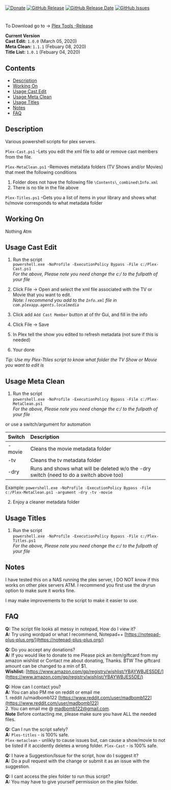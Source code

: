 [![Donate](https://img.shields.io/badge/Donate-Amazon-yellowgreen.svg?style=plastic)](https://www.amazon.com/gp/registry/wishlist/YBAYWBJES5DE/)
[![GitHub Release](https://img.shields.io/github/release/madbomb122/PlexTools.svg?style=plastic)](https://github.com/madbomb122/PlexTools/releases)
[![GitHub Release Date](https://img.shields.io/github/release-date/madbomb122/PlexTools.svg?style=plastic)](https://github.com/madbomb122/PlexTools/releases)
[![GitHub Issues](https://img.shields.io/github/issues/madbomb122/PlexTools.svg?style=plastic)](https://github.com/madbomb122/PlexTools/issues)
# 
To Download go to -> [Plex Tools -Release](https://github.com/madbomb122/PlexTools/releases)  

**Current Version**   
**Cast Edit:** `1.0.0` (March 05, 2020)   
**Meta Clean:** `1.1.1` (Febuary 08, 2020)   
**Title List:** `1.0.1` (Febuary 04, 2020)   

## Contents
 - [Description](#description)
 - [Working On](#working-on)
 - [Usage Cast Edit](#usage-cast-edit)
 - [Usage Meta Clean](#usage-meta-clean)
 - [Usage Titles](#usage-titles)
 - [Notes](#notes)
 - [FAQ](#faq)

## Description
Various powershell scripts for plex servers.   

`Plex-Cast.ps1` -Lets you edit the xml file to add or remove cast members from the file.

`Plex-MetaClean.ps1` -Removes metadata folders (TV Shows and/or Movies) that meet the following conditions
1. Folder does not have the following file `\Contents\_combined\Info.xml`
2. There is no tile in the file above

`Plex-Titles.ps1` -Gets you a list of items in your library and shows what tv/movie corresponds to what metadata folder

## Working On
Nothing Atm

## Usage Cast Edit
1. Run the script  
`powershell.exe -NoProfile -ExecutionPolicy Bypass -File c:/Plex-Cast.ps1`  
*For the above, Please note you need change the c:/ to the fullpath of your file*  

2. Click File -> Open and select the xml file associated with the TV or Movie that you want to edit.  
*Note: I recommend you add to the `Info.xml` file in `com.plexapp.agents.localmedia`*
3. Click add `Add Cast Member` button at of thr Gui, and fill in the info
4. Click File -> Save
5. In Plex tell the show you edited to refresh metadata (not sure if this is needed)
6. Your done

*Tip: Use my Plex-Ttiles script to know what folder the TV Show or Movie you want to edit is*

## Usage Meta Clean
1. Run the script  
`powershell.exe -NoProfile -ExecutionPolicy Bypass -File c:/Plex-MetaClean.ps1`  
*For the above, Please note you need change the c:/ to the fullpath of your file*  

or use a switch/argument for automation

|     Switch     |                                   Description                                            |
| :------------- | :----------------------------------------------------------------------------------------|
| -movie         | Cleans the movie metadata folder                                                         |
| -tv            | Cleans the tv metadata folder                                                            |
| -dry           | Runs and shows what will be deleted w/o the -dry switch (need to do a switch above too)  |

Example: 
`powershell.exe -NoProfile -ExecutionPolicy Bypass -File c:/Plex-MetaClean.ps1 -argument -dry -tv -movie`  

2. Enjoy a cleaner metadata folder  

## Usage Titles
1. Run the script  
`powershell.exe -NoProfile -ExecutionPolicy Bypass -File c:/Plex-Titles.ps1`  
*For the above, Please note you need change the c:/ to the fullpath of your file*  

## Notes
I have tested this on a NAS running the plex server, I DO NOT know if this works on other plex servers ATM. I recommend you first use the dryrun option to make sure it works fine.  

I may make improvements to the script to make it easier to use.

## FAQ
**Q:** The script file looks all messy in notepad, How do I view it?   
**A:** Try using wordpad or what I recommend, Notepad++ [https://notepad-plus-plus.org/](https://notepad-plus-plus.org/) 

**Q:** Do you accept any donations?   
**A:** If you would like to donate to me Please pick an item/giftcard from my amazon wishlist or Contact me about donating, Thanks. BTW The giftcard amount can be changed to a min of $1.   
**Wishlist:** [https://www.amazon.com/gp/registry/wishlist/YBAYWBJES5DE/](https://www.amazon.com/gp/registry/wishlist/YBAYWBJES5DE/)  

**Q:** How can I contact you?  
**A:** You can also PM me on reddit or email me  
         1. reddit /u/madbomb122 [https://www.reddit.com/user/madbomb122](https://www.reddit.com/user/madbomb122)  
         2. You can email me @ madbomb122@gmail.com.  
**Note** Before contacting me, please make sure you have ALL the needed files.

**Q:** Can I run the script safely?   
**A:** `Ples-titles` - is 100% safe.  
       `Plex-metaclean` - unlikly to cause issues but, can cause a show/movie to not be listed if it accidently deletes a wrong folder. 
       `Plex-Cast` - is 100% safe.

**Q:** I have a Suggestion/Issue for the script, how do I suggest it?   
**A:** Do a pull request with the change or submit it as an issue with the suggestion.   

**Q:** I cant access the plex folder to run thus script?   
**A:** You may have to give yourself permission on the plex folder.   
